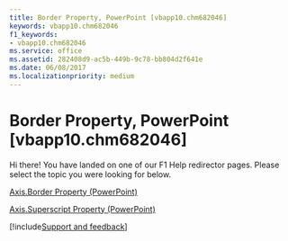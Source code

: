 ```yaml
---
title: Border Property, PowerPoint [vbapp10.chm682046]
keywords: vbapp10.chm682046
f1_keywords:
- vbapp10.chm682046
ms.service: office
ms.assetid: 282408d9-ac5b-449b-9c78-bb804d2f641e
ms.date: 06/08/2017
ms.localizationpriority: medium
---
```



# Border Property, PowerPoint [vbapp10.chm682046]

Hi there! You have landed on one of our F1 Help redirector pages. Please select the topic you were looking for below.

[Axis.Border Property (PowerPoint)](https://msdn.microsoft.com/library/fee770aa-879b-17ab-0906-1b0c1faa8a2b%28Office.15%29.aspx)

[Axis.Superscript Property (PowerPoint)](https://msdn.microsoft.com/library/3ac4f922-8a45-5b1d-7927-c53b66ede45e%28Office.15%29.aspx)

[!include[Support and feedback](~/includes/feedback-boilerplate.md)]